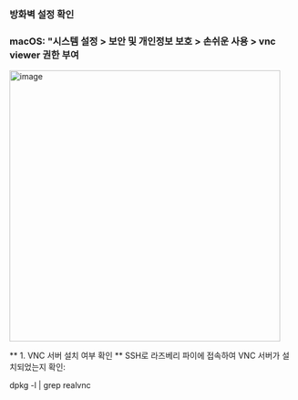 ### 방화벽 설정 확인


### macOS: "시스템 설정 > 보안 및 개인정보 보호 > 손쉬운 사용 > vnc viewer 권한 부여
<img width="475" alt="image" src="https://github.com/user-attachments/assets/9cef4b98-4170-4e64-a67a-0650e7f00403" />

** 1. VNC 서버 설치 여부 확인 **
SSH로 라즈베리 파이에 접속하여 VNC 서버가 설치되었는지 확인:



dpkg -l | grep realvnc
